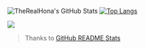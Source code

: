 ![TheRealHona's GitHub Stats](https://github-readme-stats.vercel.app/api?username=TheRealHona&show_icons=true&hide_border=true) [![Top Langs](https://github-readme-stats.vercel.app/api/top-langs/?username=TheRealHona)](https://github.com/anuraghazra/github-readme-stats)

![](https://komarev.com/ghpvc/?username=TheRealHona&color=blueviolet)
 > Thanks to [GitHub README Stats](https://github.com/anuraghazra/github-readme-stats)
